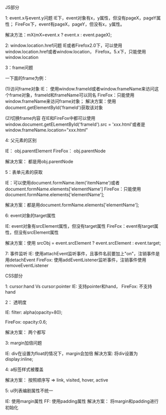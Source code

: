 
JS部分

1: event.x与event.y问题
  IE下，event对象有x，y属性，但没有pageX，pageY属性；
  FireFox下，event有pageX，pageY，但没有x，y属性。

  解决方法：mX(mX=event.x ? event.x : event.pageX);

2: window.location.href问题
  IE或者Firefox2.0下，可以使用window.location.href或者window.location，
  Firefox。5.x下，只能使用window.location

3：frame问题
  
  一下面的frame为例：
  <frame src="xxx.html" id="frameId" name="frameName" />

  (1)访问frame对象
    IE： 使用window.frameId或者window.frameName来访问这个frame对象，frameId和frameName可以同名
    FireFox：只能使用window.frameName来访问frame对象；
    解决方案：使用document.getElementById('frameId')获取该对象
  
  (2)切换frame内容
  在IE和FireFox中都可以使用window.document.getELementById('frameId').src = 'xxx.html'或者是window.frameName.location="xxx.html"


4: 父元素的区别

  IE： obj.parentElement
  FireFox： obj.parentNode

  解决方案： 都是用obj.parentNode

5：表单元素的获取

  IE：可以使用document.formName.item('itemName')或者document.formName.elements['elementName']
  FireFox：只能使用document.formName.elements['elementName'];

  解决方案：都是用document.formName.elements['elementName'];

6: event对象的target属性

  IE: event对象有srcElement属性，但没有target属性
  FireFox：event有target属性，但没有srcElement属性

  解决方案：使用 srcObj = event.srcElement ? event.srcElement : event.target;

7: 事件监听
  IE: 使用attachEvent监听事件，且事件名前要加上"on"，注销事件是用detachEvent
  FireFox: 使用addEventListener监听事件，注销事件使用removeEventListener


CSS部分

1: cursor:hand Vs cursor:pointer
  IE: 支持pointer和hand，
  FireFox: 不支持hand

2： 透明度

  IE: filter: alpha(opacity=80);

  FireFox: opacity:0.6;

  解决方案： 两个都写

3: margin加倍问题

  IE: div在设置为float的情况下，margin会加倍
  解决方案: 将div设置为display:inline;

4: a标签样式被覆盖
   
   解决方案： 按照顺序写 => link, visited, hover, active
   
5: ul列表编剧属性不统一

   IE: 使用margin属性
   FF: 使用padding属性
   解决方案： 将margin和padding进行初始化

